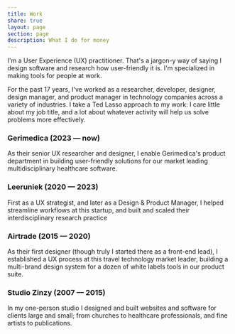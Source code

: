 ```yaml
---
title: Work
share: true
layout: page
section: page
description: What I do for money
---
```

I'm a User Experience (UX) practitioner. That's a jargon-y way of saying I design software and research how user-friendly it is. I'm specialized in making tools for people at work.

For the past 17 years, I've worked as a researcher, developer, designer, design manager, and product manager in technology companies across a variety of industries. I take a Ted Lasso approach to my work: I care little about my job title, and a lot about whatever activity will help us solve problems more effectively.

### Gerimedica (2023 — now)
As their senior UX researcher and designer, I enable Gerimedica's product department in building user-friendly solutions for our market leading multidisciplinary healthcare software.

### Leeruniek (2020 — 2023)
First as a UX strategist, and later as a Design & Product Manager, I helped streamline workflows at this startup, and built and scaled their interdisciplinary research practice

### Airtrade (2015 — 2020)
As their first designer (though truly I started there as a front-end lead), I established a UX process at this travel technology market leader, building a multi-brand design system for a dozen of white labels tools in our product suite.

### Studio Zinzy (2007 — 2015)
In my one-person studio I designed and built websites and software for clients large and small; from churches to healthcare professionals, and fine artists to publications.